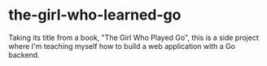# the-girl-who-learned-go
Taking its title from a book, "The Girl Who Played Go", this is a side project where I'm teaching myself how to build a web application with a Go backend. 


